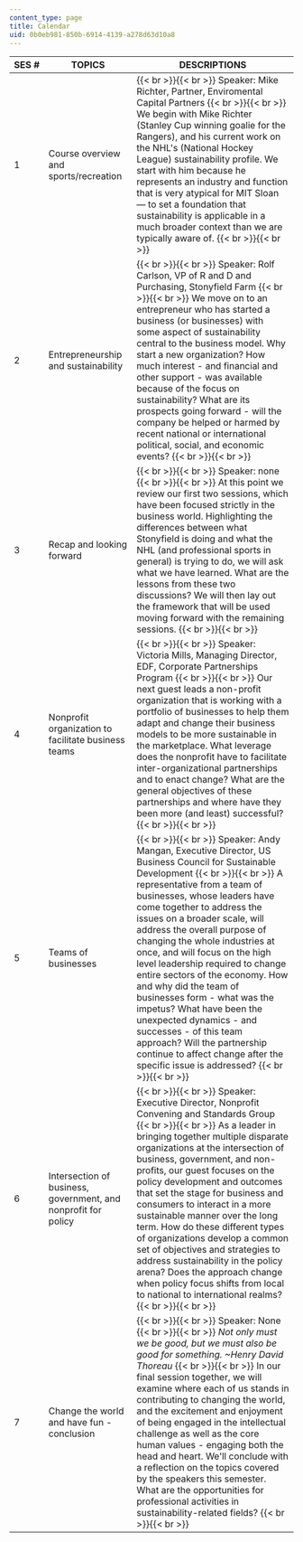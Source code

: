 ```yaml
---
content_type: page
title: Calendar
uid: 0b0eb981-850b-6914-4139-a278d63d10a8
---
```


| SES # | TOPICS | DESCRIPTIONS |
| --- | --- | --- |
| 1 | Course overview and sports/recreation |  {{< br >}}{{< br >}} Speaker: Mike Richter, Partner, Enviromental Capital Partners {{< br >}}{{< br >}} We begin with Mike Richter (Stanley Cup winning goalie for the Rangers), and his current work on the NHL's (National Hockey League) sustainability profile. We start with him because he represents an industry and function that is very atypical for MIT Sloan — to set a foundation that sustainability is applicable in a much broader context than we are typically aware of. {{< br >}}{{< br >}}  |
| 2 | Entrepreneurship and sustainability |  {{< br >}}{{< br >}} Speaker: Rolf Carlson, VP of R and D and Purchasing, Stonyfield Farm {{< br >}}{{< br >}} We move on to an entrepreneur who has started a business (or businesses) with some aspect of sustainability central to the business model. Why start a new organization? How much interest - and financial and other support - was available because of the focus on sustainability? What are its prospects going forward - will the company be helped or harmed by recent national or international political, social, and economic events? {{< br >}}{{< br >}}  |
| 3 | Recap and looking forward |  {{< br >}}{{< br >}} Speaker: none {{< br >}}{{< br >}} At this point we review our first two sessions, which have been focused strictly in the business world. Highlighting the differences between what Stonyfield is doing and what the NHL (and professional sports in general) is trying to do, we will ask what we have learned. What are the lessons from these two discussions? We will then lay out the framework that will be used moving forward with the remaining sessions. {{< br >}}{{< br >}}  |
| 4 | Nonprofit organization to facilitate business teams |  {{< br >}}{{< br >}} Speaker: Victoria Mills, Managing Director, EDF, Corporate Partnerships Program {{< br >}}{{< br >}} Our next guest leads a non-profit organization that is working with a portfolio of businesses to help them adapt and change their business models to be more sustainable in the marketplace. What leverage does the nonprofit have to facilitate inter-organizational partnerships and to enact change? What are the general objectives of these partnerships and where have they been more (and least) successful? {{< br >}}{{< br >}}  |
| 5 | Teams of businesses |  {{< br >}}{{< br >}} Speaker: Andy Mangan, Executive Director, US Business Council for Sustainable Development {{< br >}}{{< br >}} A representative from a team of businesses, whose leaders have come together to address the issues on a broader scale, will address the overall purpose of changing the whole industries at once, and will focus on the high level leadership required to change entire sectors of the economy. How and why did the team of businesses form - what was the impetus? What have been the unexpected dynamics - and successes - of this team approach? Will the partnership continue to affect change after the specific issue is addressed? {{< br >}}{{< br >}}  |
| 6 | Intersection of business, government, and nonprofit for policy |  {{< br >}}{{< br >}} Speaker: Executive Director, Nonprofit Convening and Standards Group {{< br >}}{{< br >}} As a leader in bringing together multiple disparate organizations at the intersection of business, government, and non-profits, our guest focuses on the policy development and outcomes that set the stage for business and consumers to interact in a more sustainable manner over the long term. How do these different types of organizations develop a common set of objectives and strategies to address sustainability in the policy arena? Does the approach change when policy focus shifts from local to national to international realms? {{< br >}}{{< br >}}  |
| 7 | Change the world and have fun - conclusion |  {{< br >}}{{< br >}} Speaker: None {{< br >}}{{< br >}} _Not only must we be good, but we must also be good for something. ~Henry David Thoreau_ {{< br >}}{{< br >}} In our final session together, we will examine where each of us stands in contributing to changing the world, and the excitement and enjoyment of being engaged in the intellectual challenge as well as the core human values - engaging both the head and heart. We'll conclude with a reflection on the topics covered by the speakers this semester. What are the opportunities for professional activities in sustainability-related fields? {{< br >}}{{< br >}}